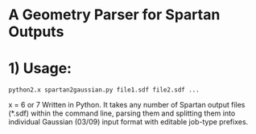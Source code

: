 # A Geometry Parser for Spartan Outputs
# 1) Usage:
    python2.x spartan2gaussian.py file1.sdf file2.sdf ...
x = 6 or 7
Written in Python. It takes any number of Spartan output files (*.sdf) within the command line, parsing them and splitting them into individual Gaussian (03/09) input format with editable job-type prefixes. 

